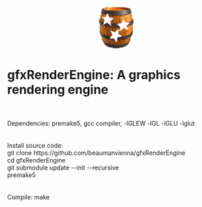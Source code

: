 <p align="center">
  <img width="80" src="resources/pictures/barrel.png">
</p>

# gfxRenderEngine: A graphics rendering engine
<br />
<br />
Dependencies: premake5, gcc compiler, -lGLEW -lGL -lGLU -lglut<br />
<br />
<br />
Install source code: <br />
git clone https://github.com/beaumanvienna/gfxRenderEngine<br />
cd gfxRenderEngine<br />
git submodule update --init --recursive<br />
premake5<br />
<br />
<br />
Compile: make


